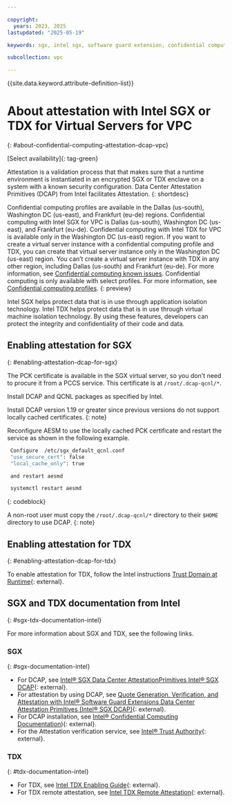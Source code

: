 ```yaml
---

copyright:
  years: 2023, 2025
lastupdated: "2025-05-19"

keywords: sgx, intel sgx, software guard extension, confidential computing, attestation, DCAP, data center attestation primitives

subcollection: vpc

---
```


{{site.data.keyword.attribute-definition-list}}

# About attestation with Intel SGX or TDX for Virtual Servers for VPC
{: #about-confidential-computing-attestation-dcap-vpc}

[Select availability]{: tag-green}

Attestation is a validation process that that makes sure that a runtime environment is instantiated in an encrypted SGX or TDX enclave on a system with a known security configuration. Data Center Attestation Primitives (DCAP) from Intel facilitates Attestation.
{: shortdesc}

Confidential computing profiles are available in the Dallas (us-south), Washington DC (us-east), and Frankfurt (eu-de) regions. Confidential computing with Intel SGX for VPC is Dallas (us-south), Washington DC (us-east), and Frankfurt (eu-de). Confidential computing with Intel TDX for VPC is available only in the Washington DC (us-east) region. If you want to create a virtual server instance with a confidential computing profile and TDX, you can create that virtual server instance only in the Washington DC (us-east) region. You can’t create a virtual server instance with TDX in any other region, including Dallas (us-south) and Frankfurt (eu-de). For more information, see [Confidential computing known issues](/docs/vpc?topic=vpc-known-issues#confidential-computing-vpc-known-issues). Confidential computing is only available with select profiles. For more information, see [Confidential computing profiles](/docs/vpc?topic=vpc-profiles&interface=ui#confidential-computing-profiles).
{: preview}

Intel SGX helps protect data that is in use through application isolation technology. Intel TDX helps protect data that is in use through virtual machine isolation technology. By using these features, developers can protect the integrity and confidentiality of their code and data.

## Enabling attestation for SGX
{: #enabling-attestation-dcap-for-sgx}

The PCK certificate is available in the SGX virtual server, so you don't need to procure it from a PCCS service. This certificate is at `/root/.dcap-qcnl/*`.

Install DCAP and QCNL packages as specified by Intel.

Install DCAP version 1.19 or greater since previous versions do not support locally cached certificates.
{: note}

Reconfigure AESM to use the locally cached PCK certificate and restart the
service as shown in the following example.

```sh
 Configure  /etc/sgx_default_qcnl.conf
 "use_secure_cert": false
 "local_cache_only": true

 and restart aesmd

 systemctl restart aesmd
```
{: codeblock}

A non-root user must copy the `/root/.dcap-qcnl/*` directory to their `$HOME` directory to use DCAP.
{: note}

## Enabling attestation for TDX
{: #enabling-attestation-dcap-for-tdx}

To enable attestation for TDX, follow the Intel instructions [Trust Domain at Runtime](https://cc-enabling.trustedservices.intel.com/intel-tdx-enabling-guide/07/trust_domain_at_runtime/){: external}.

## SGX and TDX documentation from Intel
{: #sgx-tdx-documentation-intel}

For more information about SGX and TDX, see the following links.

### SGX
{: #sgx-documentation-intel}

* For DCAP, see [Intel® SGX Data Center AttestationPrimitives Intel® SGX DCAP](https://www.intel.com/content/dam/develop/public/us/en/documents/intel-sgx-dcap-ecdsa-orientation.pdf){: external}.
* For attestation by using DCAP, see [Quote Generation, Verification, and Attestation with Intel® Software Guard Extensions Data Center Attestation Primitives (Intel® SGX DCAP)](https://www.intel.com/content/www/us/en/developer/articles/technical/quote-verification-attestation-with-intel-sgx-dcap.html){: external}.
* For DCAP installation, see [Intel® Confidential Computing Documentation](https://cc-enabling.trustedservices.intel.com)){: external}.
* For the Attestation verification service, see [Intel® Trust Authority](https://docs.trustauthority.intel.com/main/articles/introduction.html){: external}.

### TDX
{: #tdx-documentation-intel}

* For TDX, see [Intel TDX Enabling Guide](https://cc-enabling.trustedservices.intel.com/intel-tdx-enabling-guide/01/introduction/){: external}.
* For TDX remote attestation, see [Intel TDX Remote Attestation](https://cc-enabling.trustedservices.intel.com/intel-tdx-enabling-guide/02/infrastructure_setup/){: external}.
